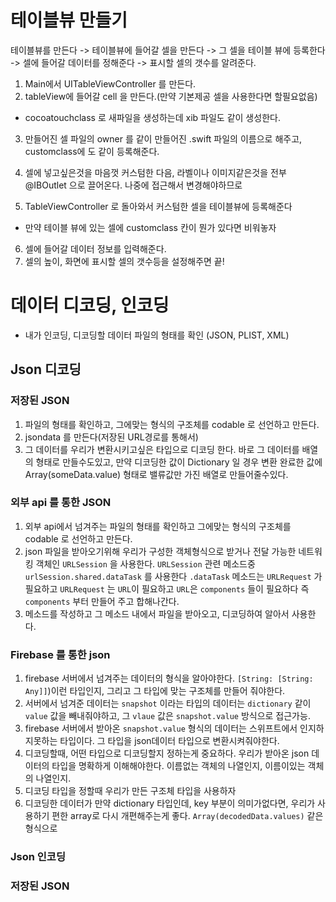 # 테이블뷰 만들기


테이블뷰를 만든다 -> 테이블뷰에 들어갈 셀을 만든다 -> 그 셀을 테이블 뷰에 등록한다 -> 셀에 들어갈 데이터를 정해준다 -> 표시할 셀의 갯수를 알려준다. 

1. Main에서 UITableViewController 를 만든다.
2. tableView에 들어갈 cell 을 만든다.(만약 기본제공 셀을 사용한다면 할필요없음)
 - cocoatouchclass 로 새파일을 생성하는데 xib 파일도 같이 생성한다.
3. 만들어진 셀 파일의 owner 를 같이 만들어진 .swift 파일의 이름으로 해주고, customclass에 도 같이 등록해준다.
4. 셀에 넣고싶은것을 마음껏 커스텀한 다음, 라벨이나 이미지같은것을 전부 @IBOutlet 으로 끌어온다. 나중에 접근해서 변경해야하므로

5. TableViewController 로 돌아와서 커스텀한 셀을 테이블뷰에 등록해준다
- 만약 테이블 뷰에 있는 셀에 customclass 칸이 뭔가 있다면 비워놓자

6. 셀에 들어갈 데이터 정보를 입력해준다.
7. 셀의 높이, 화면에 표시할 셀의 갯수등을 설정해주면 끝!


# 데이터 디코딩, 인코딩

- 내가 인코딩, 디코딩할 데이터 파일의 형태를 확인 (JSON, PLIST, XML)

## Json 디코딩

### 저장된 JSON 
1. 파일의 형태를 확인하고, 그에맞는 형식의 구조체를 codable 로 선언하고 만든다.
2. jsondata 를 만든다(저장된 URL경로를 통해서)
3. 그 데이터를 우리가 변환시키고싶은 타입으로 디코딩 한다. 바로 그 데이터를 배열의 형태로 만들수도있고, 만약 디코딩한 값이 Dictionary 일 경우 변환 완료한 값에 Array(someData.value) 형태로 밸류값만 가진 배열로 만들어줄수있다.

### 외부 api 를 통한 JSON
1. 외부 api에서 넘겨주는 파일의 형태를 확인하고 그에맞는 형식의 구조체를 codable 로 선언하고 만든다.
2. json 파일을 받아오기위해 우리가 구성한 객체형식으로 받거나 전달 가능한 네트워킹 객체인 `URLSession` 을 사용한다. `URLSession` 관련 메소드중 `urlSession.shared.dataTask` 를 사용한다
`.dataTask` 메소드는 `URLRequest` 가 필요하고 `URLRequest` 는 `URL`이 필요하고 `URL`은 `components` 들이 필요하다
즉 `components` 부터 만들어 주고 합해나간다.
3. 메소드를 작성하고 그 메소드 내에서 파일을 받아오고, 디코딩하여 알아서 사용한다.

### Firebase 를 통한 json
1. firebase 서버에서 넘겨주는 데이터의 형식을 알아야한다. `[String: [String: Any]]`)이런 타입인지, 그리고 그 타입에 맞는 구조체를 만들어 줘야한다.
2. 서버에서 넘겨준 데이터는 `snapshot` 이라는 타입의 데이터는 `dictionary` 같이 `value` 값을 빼내줘야하고, 그 `vlaue` 값은 `snapshot.value` 방식으로 접근가능.
3. firebase 서버에서 받아온 `snapshot.value` 형식의 데이터는 스위프트에서 인지하지못하는 타입이다. 그 타입을 json데이터 타입으로 변환시켜줘야한다.
4. 디코딩할때, 어떤 타입으로 디코딩할지 정하는게 중요하다. 우리가 받아온 json 데이터의 타입을 명확하게 이해해야한다. 이름없는 객체의 나열인지, 이름이있는 객체의 나열인지.
5. 디코딩 타입을 정할때 우리가 만든 구조체 타입을 사용하자
6. 디코딩한 데이터가 만약 dictionary 타입인데, key 부분이 의미가없다면, 우리가 사용하기 편한 array로 다시 개편해주는게 좋다. `Array(decodedData.values)` 같은 형식으로


### Json 인코딩

### 저장된 JSON



